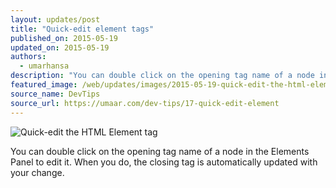 ```yaml
---
layout: updates/post
title: "Quick-edit element tags"
published_on: 2015-05-19
updated_on: 2015-05-19
authors:
  - umarhansa
description: "You can double click on the opening tag name of a node in the Elements Panel to edit it."
featured_image: /web/updates/images/2015-05-19-quick-edit-the-html-element-tag/quick-edit-element.gif
source_name: DevTips
source_url: https://umaar.com/dev-tips/17-quick-edit-element
---
```

<img src="/web/updates/images/2015-05-19-quick-edit-the-html-element-tag/quick-edit-element.gif" alt="Quick-edit the HTML Element tag">

You can double click on the opening tag name of a node in the Elements Panel to edit it. When you do, the closing tag is automatically updated with your change.
